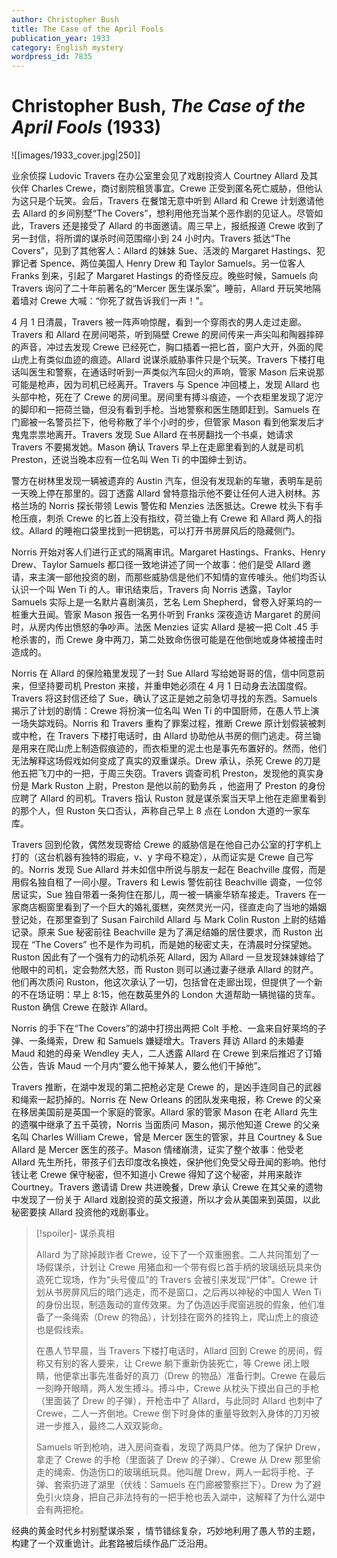 ```yaml
---
author: Christopher Bush
title: The Case of the April Fools
publication_year: 1933
category: English mystery
wordpress_id: 7835
---
```


# Christopher Bush, <i>The Case of the April Fools</i> (1933)

![[images/1933_cover.jpg|250]]

业余侦探 Ludovic Travers 在办公室里会见了戏剧投资人 Courtney Allard 及其伙伴 Charles Crewe，商讨剧院租赁事宜。Crewe 正受到匿名死亡威胁，但他认为这只是个玩笑。会后，Travers 在餐馆无意中听到 Allard 和 Crewe 计划邀请他去 Allard 的乡间别墅“The Covers”，想利用他充当某个恶作剧的见证人。尽管如此，Travers 还是接受了 Allard 的书面邀请。周三早上，报纸报道 Crewe 收到了另一封信，将所谓的谋杀时间范围缩小到 24 小时内。Travers 抵达“The Covers”，见到了其他客人：Allard 的妹妹 Sue、活泼的 Margaret Hastings、犯罪记者 Spence、两位美国人 Henry Drew 和 Taylor Samuels。另一位客人 Franks 到来，引起了 Margaret Hastings 的奇怪反应。晚些时候，Samuels 向 Travers 询问了二十年前著名的“Mercer 医生谋杀案”。睡前，Allard 开玩笑地隔着墙对 Crewe 大喊：“你死了就告诉我们一声！”。

4 月 1 日清晨，Travers 被一阵声响惊醒，看到一个穿雨衣的男人走过走廊。Travers 和 Allard 在房间喝茶，听到隔壁 Crewe 的房间传来一声尖叫和陶器摔碎的声音，冲过去发现 Crewe 已经死亡，胸口插着一把匕首，窗户大开，外面的爬山虎上有类似血迹的痕迹。Allard 说谋杀威胁事件只是个玩笑。Travers 下楼打电话叫医生和警察，在通话时听到一声类似汽车回火的声响，管家 Mason 后来说那可能是枪声，因为司机已经离开。Travers 与 Spence 冲回楼上，发现 Allard 也头部中枪，死在了 Crewe 的房间里。房间里有搏斗痕迹，一个衣柜里发现了泥泞的脚印和一把荷兰锄，但没有看到手枪。当地警察和医生随即赶到。Samuels 在门廊被一名警员拦下，他号称散了半个小时的步，但管家 Mason 看到他案发后才鬼鬼祟祟地离开。Travers 发现 Sue Allard 在书房翻找一个书桌，她请求 Travers 不要揭发她。Mason 确认 Travers 早上在走廊里看到的人就是司机 Preston，还说当晚本应有一位名叫 Wen Ti 的中国绅士到访。

警方在树林里发现一辆被遗弃的 Austin 汽车，但没有发现新的车辙，表明车是前一天晚上停在那里的。园丁透露 Allard 曾特意指示他不要让任何人进入树林。苏格兰场的 Norris 探长带领 Lewis 警佐和 Menzies 法医抵达。Crewe 枕头下有手枪压痕，刺杀 Crewe 的匕首上没有指纹，荷兰锄上有 Crewe 和 Allard 两人的指纹。Allard 的睡袍口袋里找到一把钥匙，可以打开书房屏风后的隐藏侧门。

Norris 开始对客人们进行正式的隔离审讯。Margaret Hastings、Franks、Henry Drew、Taylor Samuels 都口径一致地讲述了同一个故事：他们是受 Allard 邀请，来主演一部他投资的剧，而那些威胁信是他们不知情的宣传噱头。他们均否认认识一个叫 Wen Ti 的人。审讯结束后，Travers 向 Norris 透露，Taylor Samuels 实际上是一名默片喜剧演员，艺名 Lem Shepherd，曾卷入好莱坞的一桩重大丑闻。管家 Mason 报告一名男仆听到 Franks 深夜造访 Margaret 的房间时，从房内传出愤怒的争吵声。法医 Menzies 证实 Allard 是被一把 Colt .45 手枪杀害的，而 Crewe 身中两刀，第二处致命伤很可能是在他倒地或身体被撞击时造成的。

Norris 在 Allard 的保险箱里发现了一封 Sue Allard 写给她哥哥的信，信中同意前来，但坚持要司机 Preston 来接，并重申她必须在 4 月 1 日动身去法国度假。Travers 将这封信还给了 Sue，确认了这正是她之前急切寻找的东西。Samuels 揭示了计划的剧情：Crewe 将扮演一位名叫 Wen Ti 的中国厨师，在愚人节上演一场失踪戏码。Norris 和 Travers 重构了罪案过程，推断 Crewe 原计划假装被刺或中枪，在 Travers 下楼打电话时，由 Allard 协助他从书房的侧门逃走。荷兰锄是用来在爬山虎上制造假痕迹的，而衣柜里的泥土也是事先布置好的。然而，他们无法解释这场假戏如何变成了真实的双重谋杀。Drew 承认，杀死 Crewe 的刀是他五把飞刀中的一把，于周三失窃。Travers 调查司机 Preston，发现他的真实身份是 Mark Ruston 上尉，Preston 是他以前的勤务兵 ，他盗用了 Preston 的身份应聘了 Allard 的司机。Travers 指认 Ruston 就是谋杀案当天早上他在走廊里看到的那个人，但 Ruston 矢口否认，声称自己早上 8 点在 London 大道的一家车库。

Travers 回到伦敦，偶然发现寄给 Crewe 的威胁信是在他自己办公室的打字机上打的（这台机器有独特的瑕疵，v、y 字母不稳定），从而证实是 Crewe 自己写的。Norris 发现 Sue Allard 并未如信中所说与朋友一起在 Beachville 度假，而是用假名独自租了一间小屋。Travers 和 Lewis 警佐前往 Beachville 调查，一位邻居证实，Sue 独自带着一条狗住在那儿，周一被一辆豪华轿车接走。Travers 在一家商店橱窗里看到了一个巨大的婚礼蛋糕，突然灵光一闪，径直走向了当地的婚姻登记处，在那里查到了 Susan Fairchild Allard 与 Mark Colin Ruston 上尉的结婚记录。原来 Sue 秘密前往 Beachville 是为了满足结婚的居住要求，而 Ruston 出现在 “The Covers” 也不是作为司机，而是她的秘密丈夫，在清晨时分探望她。Ruston 因此有了一个强有力的动机杀死 Allard，因为 Allard 一旦发现妹妹嫁给了他眼中的司机，定会勃然大怒，而 Ruston 则可以通过妻子继承 Allard 的财产。他们再次质问 Ruston，他这次承认了一切，包括曾在走廊出现，但提供了一个新的不在场证明：早上 8:15，他在数英里外的 London 大道帮助一辆抛锚的货车。Ruston 确信 Crewe 在敲诈 Allard。

Norris 的手下在“The Covers”的湖中打捞出两把 Colt 手枪、一盒来自好莱坞的子弹、一条绳索，Drew 和 Samuels 嫌疑增大。Travers 拜访 Allard 的未婚妻 Maud 和她的母亲 Wendley 夫人，二人透露 Allard 在 Crewe 到来后推迟了订婚公告，告诉 Maud 一个月内“要么他干掉某人，要么他们干掉他”。

Travers 推断，在湖中发现的第二把枪必定是 Crewe 的，是凶手连同自己的武器和绳索一起扔掉的。Norris 在 New Orleans 的团队发来电报，称 Crewe 的父亲在移居美国前是英国一个家庭的管家。Allard 家的管家 Mason 在老 Allard 先生的遗嘱中继承了五千英镑，Norris 当面质问 Mason，揭示他知道 Crewe 的父亲名叫 Charles William Crewe，曾是 Mercer 医生的管家，并且 Courtney & Sue Allard 是 Mercer 医生的孩子。Mason 情绪崩溃，证实了整个故事：他受老 Allard 先生所托，带孩子们去印度改名换姓，保护他们免受父母丑闻的影响。他付钱让老 Crewe 保守秘密，但不知道小 Crewe 得知了这个秘密，并用来敲诈 Courtney。Travers 邀请请 Drew 共进晚餐，Drew 承认 Crewe 在其父亲的遗物中发现了一份关于 Allard 戏剧投资的英文报道，所以才会从美国来到英国，以此秘密要挟 Allard 投资他的戏剧事业。

> [!spoiler]- 谋杀真相
> 
> Allard 为了除掉敲诈者 Crewe，设下了一个双重圈套。二人共同策划了一场假谋杀，计划让 Crewe 用猪血和一个带有假匕首手柄的玻璃纸玩具来伪造死亡现场，作为“头号傻瓜”的 Travers 会被引来发现“尸体”。Crewe 计划从书房屏风后的暗门逃走，而不是窗口，之后再以神秘的中国人 Wen Ti 的身份出现，制造轰动的宣传效果。为了伪造凶手爬窗逃脱的假象，他们准备了一条绳索（Drew 的物品），计划挂在窗外的挂钩上，爬山虎上的痕迹也是假线索。
> 
> 在愚人节早晨，当 Travers 下楼打电话时，Allard 回到 Crewe 的房间，假称又有别的客人要来，让 Crewe 躺下重新伪装死亡，等 Crewe 闭上眼睛，他便拿出事先准备好的真刀（Drew 的物品）准备行刺。Crewe 在最后一刻睁开眼睛，两人发生搏斗。搏斗中，Crewe 从枕头下摸出自己的手枪（里面装了 Drew 的子弹），开枪击中了 Allard，与此同时 Allard 也刺中了 Crewe，二人一齐倒地。Crewe 倒下时身体的重量导致刺入身体的刀刃被进一步推入，最终二人双双毙命。
> 
> Samuels 听到枪响，进入房间查看，发现了两具尸体。他为了保护 Drew，拿走了 Crewe 的手枪（里面装了 Drew 的子弹）、Crewe 从 Drew 那里偷走的绳索、伪造伤口的玻璃纸玩具。他叫醒 Drew，两人一起将手枪、子弹、套索扔进了湖里（伏线：Samuels 在门廊被警察拦下）。Drew 为了避免引火烧身，把自己非法持有的一把手枪也丢入湖中，这解释了为什么湖中会有两把枪。

经典的黄金时代乡村别墅谋杀案 ，情节错综复杂，巧妙地利用了愚人节的主题，构建了一个双重诡计。此套路被后续作品广泛沿用。
